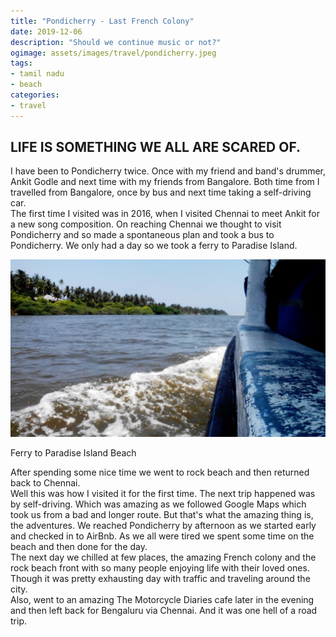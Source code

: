 ```yaml
---
title: "Pondicherry - Last French Colony"
date: 2019-12-06
description: "Should we continue music or not?"
ogimage: assets/images/travel/pondicherry.jpeg
tags: 
- tamil nadu
- beach
categories:
- travel
---
```


LIFE IS SOMETHING WE ALL ARE SCARED OF.
---------------------------------------

I have been to Pondicherry twice. Once with my friend and band's drummer, Ankit Godle and next time with my friends from Bangalore. Both time from I travelled from Bangalore, once by bus and next time taking a self-driving car.  
The first time I visited was in 2016, when I visited Chennai to meet Ankit for a new song composition. On reaching Chennai we thought to visit Pondicherry and so made a spontaneous plan and took a bus to Pondicherry. We only had a day so we took a ferry to Paradise Island.  
  

![pondicherry](assets/images/travel/pondicherry.jpeg)

Ferry to Paradise Island Beach

  

  
  
  
  
  
  
  
  
  
  
  
After spending some nice time we went to rock beach and then returned back to Chennai.  
Well this was how I visited it for the first time. The next trip happened was by self-driving. Which was amazing as we followed Google Maps which took us from a bad and longer route. But that's what the amazing thing is, the adventures. We reached Pondicherry by afternoon as we started early and checked in to AirBnb. As we all were tired we spent some time on the beach and then done for the day.  
The next day we chilled at few places, the amazing French colony and the rock beach front with so many people enjoying life with their loved ones. Though it was pretty exhausting day with traffic and traveling around the city.  
Also, went to an amazing The Motorcycle Diaries cafe later in the evening and then left back for Bengaluru via Chennai. And it was one hell of a road trip.